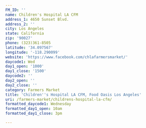 ```yaml
---
FM_ID: ''
name: Children's Hospital LA CFM
address_1: 4650 Sunset Blvd.
address_2: ''
city: Los Angeles
state: California
zip: '90027'
phone: (323)361-8505
latitude: '34.097567'
longitude: '-118.290099'
website: 'https://www.facebook.com/chlafarmersmarket/'
daycode1: Wed
day1_open: '1000'
day1_close: '1500'
daycode2: ''
day2_open: ''
day2_close: ''
category: Farmers Market
title: 'Children''s Hospital LA CFM, Food Oasis Los Angeles'
uri: /farmers-market/childrens-hospital-la-cfm/
formatted_daycode1: Wednesday
formatted_day1_open: 10am
formatted_day1_close: 3pm

---
```

